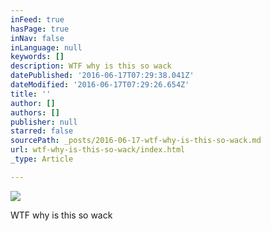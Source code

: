 ```yaml
---
inFeed: true
hasPage: true
inNav: false
inLanguage: null
keywords: []
description: WTF why is this so wack
datePublished: '2016-06-17T07:29:38.041Z'
dateModified: '2016-06-17T07:29:26.654Z'
title: ''
author: []
authors: []
publisher: null
starred: false
sourcePath: _posts/2016-06-17-wtf-why-is-this-so-wack.md
url: wtf-why-is-this-so-wack/index.html
_type: Article

---
```

![](https://the-grid-user-content.s3-us-west-2.amazonaws.com/d08351ca-803a-421d-8f16-d25b3180ad90.jpg)

WTF why is this so wack